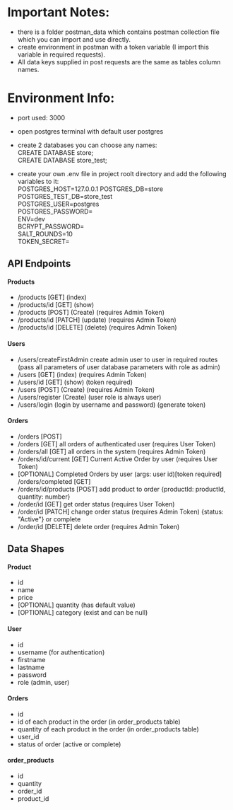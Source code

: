 # Important Notes:

- there is a folder postman_data which contains postman collection file which you can import and use directly.  
- create environment in postman with a token variable (I import this variable in required requests).  
- All data keys supplied in post requests are the same as tables column names.  

# Environment Info:  
- port used: 3000  

- open postgres terminal with default user postgres  

- create 2 databases you can choose any names:  
  CREATE DATABASE store;  
  CREATE DATABASE store_test;  

- create your own .env file in project roolt directory and add the following variables to it:  
  POSTGRES_HOST=127.0.0.1  <default value>
  POSTGRES_DB=store  
  POSTGRES_TEST_DB=store_test  
  POSTGRES_USER=postgres  
  POSTGRES_PASSWORD=<postgres-password>  
  ENV=dev  
  BCRYPT_PASSWORD=<any-string>  
  SALT_ROUNDS=10  
  TOKEN_SECRET=<any-string>  

## API Endpoints  

#### Products  

- /products  [GET]       (index)
- /products/id  [GET]    (show)
- /products  [POST]      (Create) (requires Admin Token)
- /products/id  [PATCH]   (update) (requires Admin Token)
- /products/id  [DELETE]   (delete) (requires Admin Token)

#### Users  

- /users/createFirstAdmin   create admin user to user in required routes (pass all parameters of user database parameters with role as admin)
- /users  [GET]      (index) (requires Admin Token)  
- /users/id  [GET]   (show) (token required)  
- /users  [POST]     (Create) (requires Admin Token)
- /users/register   (Create) (user role is always user)  
- /users/login      (login by username and password)  (generate token)  
#### Orders  

- /orders   [POST]
- /orders   [GET]   all orders of authenticated user (requires User Token)
- /orders/all   [GET]  all orders in the system (requires Admin Token)
- /orders/id/current  [GET]   Current Active Order by user (requires User Token)  
- [OPTIONAL] Completed Orders by user (args: user id)[token required] /orders/completed [GET] 
- /orders/id/products   [POST]   add product to order {productId: productId, quantity: number}
- /order/id   [GET]  get order status (requires User Token)
- /order/id   [PATCH]  change order status (requires Admin Token) {status: "Active"} or complete
- /order/id   [DELETE]  delete order (requires Admin Token)

## Data Shapes  

#### Product  

- id  
- name  
- price  
- [OPTIONAL] quantity (has default value)
- [OPTIONAL] category   (exist and can be null)  

#### User  

- id  
- username    (for authentication)  
- firstname  
- lastname  
- password  
- role (admin, user)  

#### Orders

- id  
- id of each product in the order   (in order_products table)  
- quantity of each product in the order   (in order_products table)  
- user_id  
- status of order (active or complete)  

#### order_products

- id  
- quantity  
- order_id  
- product_id  
